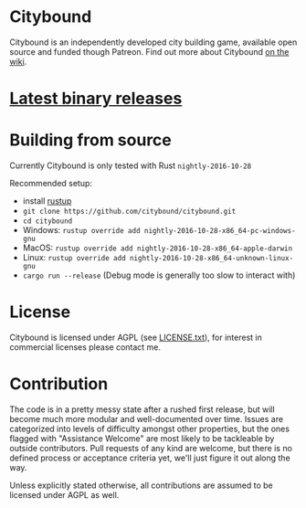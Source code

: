 # Citybound

Citybound is an independently developed city building game, available open source and funded though Patreon.
Find out more about Citybound [on the wiki](https://github.com/aeickhoff/citybound/wiki).

# [Latest binary releases](https://github.com/aeickhoff/citybound/releases)

# Building from source

Currently Citybound is only tested with Rust `nightly-2016-10-28`

Recommended setup:
* install [rustup](https://rustup.rs/)
* `git clone https://github.com/citybound/citybound.git`
* `cd citybound`
* Windows: `rustup override add nightly-2016-10-28-x86_64-pc-windows-gnu`
* MacOS: `rustup override add nightly-2016-10-28-x86_64-apple-darwin`
* Linux: `rustup override add nightly-2016-10-28-x86_64-unknown-linux-gnu`
* `cargo run --release` (Debug mode is generally too slow to interact with)

# License

Citybound is licensed under AGPL (see [LICENSE.txt](LICENSE.txt)), for interest in commercial licenses please contact me.

# Contribution

The code is in a pretty messy state after a rushed first release, but will become much more modular and well-documented over time.
Issues are categorized into levels of difficulty amongst other properties, but the ones flagged with "Assistance Welcome" are most likely to be tackleable by outside contributors.
Pull requests of any kind are welcome, but there is no defined process or acceptance criteria yet, we'll just figure it out along the way.

Unless explicitly stated otherwise, all contributions are assumed to be licensed under AGPL as well.
